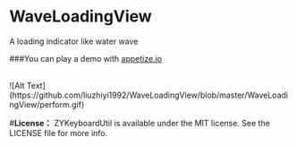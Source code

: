 # WaveLoadingView
A loading indicator like water wave

###You can play a demo with [appetize.io](https://appetize.io/app/9upnjbk9hwjaz9hjyzuz41788c?device=iphone5s&scale=75&orientation=portrait&osVersion=9.2)


<br>
![Alt Text](https://github.com/liuzhiyi1992/WaveLoadingView/blob/master/WaveLoadingView/perform.gif)


#**License：** 
ZYKeyboardUtil is available under the MIT license. See the LICENSE file for more info.
